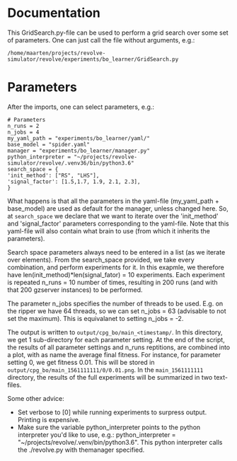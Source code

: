 
# Documentation

This GridSearch.py-file can be used to perform a grid search over some set of parameters. One can just call the file without arguments, e.g.:

`/home/maarten/projects/revolve-simulator/revolve/experiments/bo_learner/GridSearch.py`

# Parameters
After the imports, one can select parameters, e.g.:
```
# Parameters  
n_runs = 2  
n_jobs = 4  
my_yaml_path = "experiments/bo_learner/yaml/"  
base_model = "spider.yaml"  
manager = "experiments/bo_learner/manager.py"  
python_interpreter = "~/projects/revolve-simulator/revolve/.venv36/bin/python3.6"  
search_space = {
'init_method': ["RS", "LHS"],
'signal_factor': [1.5,1.7, 1.9, 2.1, 2.3],
}
```
  
What happens is that all the parameters in the yaml-file (my_yaml_path + base_model) are used as default for the manager, unless changed here. So, at `search_space` we declare that we want to iterate over the 'init_method' and 'signal_factor' parameters corresponding to the yaml-file. Note that this yaml-file will also contain what brain to use (from which it inherits the parameters). 

Search space parameters always need to be entered in a list (as we iterate over elements). From the search_space provided, we take every combination, and perform experiments for it. In this exapmle, we therefore have len(init_method)*len(signal_fator) = 10 experiments. Each experiment is repeated n_runs = 10 number of times, resulting in 200 runs (and with that 200 gzserver instances) to be performed.

The parameter n_jobs specifies the number of threads to be used. E.g. on the ripper we have 64 threads, so we can set n_jobs = 63 (advisable to not set the maximum). This is equivalanet to setting n_jobs = -2.

  
The output is written to `output/cpg_bo/main_<timestamp/`. In this directory, we get 1 sub-directory for each parameter setting. At the end of the script, the results of all parameter settings and n_runs reptitions, are combined into a plot, with as name the average final fitness. For instance, for parameter setting 0, we get fitness 0.01. This will be stored in `output/cpg_bo/main_1561111111/0/0.01.png`. In the `main_1561111111` directory, the results of the full experiments will be summarized in two text-files.

Some other advice:
 - Set verbose to [0] while running experiments to surpress output. Printing is expensive.
 - Make sure the variable python_interpreter points to the python interpreter you'd like to use, e.g.: python_interpreter = "~/projects/revolve/.venv/bin/python3.6". This python interpreter calls the ./revolve.py with themanager specified.
